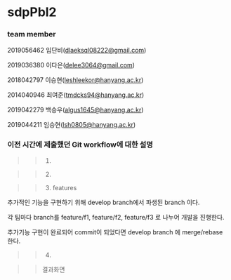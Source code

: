# sdpPbl2

### team member

2019056462 임단비(dlaeksql08222@gmail.com)

2019036380 이다은(delee3064@gmail.com)

2018042797 이승현(leshleekor@hanyang.ac.kr)

2014040946 최여준(tmdcks94@hanyang.ac.kr)

2019042279 백승우(algus1645@hanyang.ac.kr)

2019044211 임승현(lsh0805@hanyang.ac.kr)


### 이전 시간에 제출했던 Git workflow에 대한 설명

>> 1.




>> 2.




>> 3. features

추가적인 기능을 구현하기 위해 develop branch에서 파생된  branch 이다.

각 팀마다 branch를 feature/f1, feature/f2, feature/f3 로 나누어 개발을 진행한다.

추가기능 구현이 완료되어 commit이 되었다면 develop branch 에 merge/rebase 한다.

>> 4.




>> 결과화면
